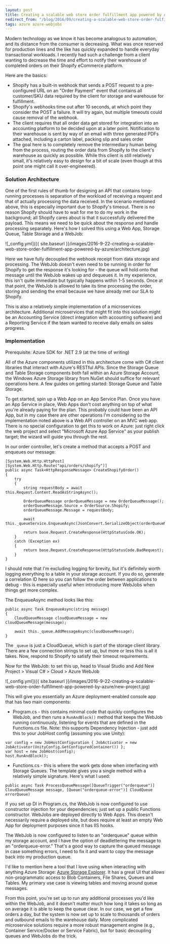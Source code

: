 ```yaml
---
layout: post
title: Creating a scalable web store order fulfillment app powered by Azure
redirect_from: "/blog/2016/09/creating-a-scalable-web-store-order-fulfillment-app-powered-by-azure/"
tags: azure azure-webjobs
---
```


Modern technology as we know it has become analogous to automation, and its distance from the consumer is decreasing. What was once reserved for production lines and the like has quickly expanded to handle everyday transactional workloads. I recently had such a challenge from a client wanting to decrease the time and effort to notify their warehouse of completed orders on their Shopify eCommerce platform.

Here are the basics:

* Shopify has a built-in webhook that sends a POST request to a pre-configured URL on an "Order Payment" event that contains all customer/SKU data required by the client for storage and warehouse for fulfillment.
* Shopify's webhooks time out after 10 seconds, at which point they consider the POST a failure. It will try again, but multiple timeouts could cause removal of the webhook.
* The client requires that all order data get stored for integration into an accounting platform to be decided upon at a later point.
Notification to their warehouse is sent by way of an email with three generated PDFs attached, including a carton label, packing slip and sales order
* The goal here is to completely remove the intermediary human being from the process, routing the order data from Shopify to the client's warehouse as quickly as possible. While this client is still relatively small, it's relatively easy to design for a bit of scale (even though at this point one might call it over-engineered).

### Solution Architecture
One of the first rules of thumb for designing an API that contains long-running processes is separation of the workload of receiving a request and that of actually processing the data received. In the scenario mentioned above, this is especially important due to Shopify's timeout. There is no reason Shopify should have to wait for me to do my work in the background; all Shopify cares about is that it successfully delivered the payload. This means we need to be quick about the response and handle processing separately. Here's how I solved this using a Web App, Storage Queue, Table Storage and a WebJob:

![_config.yml]({{ site.baseurl }}/images/2016-9-22-creating-a-scalable-web-store-order-fulfillment-app-powered-by-azure/architecture.jpg)

Here we have fully decoupled the webhook receipt from data storage and processing. The WebJob doesn't even need to be running in order for Shopify to get the response it's looking for - the queue will hold onto that message until the WebJob wakes up and dequeues it. In my experience, this isn't quite immediate but typically happens within 1-5 seconds. Once at that point, the WebJob is allowed to take its time processing the order, storing and sending the email because we have already met our SLA to Shopify.

This is also a relatively simple implementation of a microservices architecture. Additional microservices that might fit into this solution might be an Accounting Service (direct integration with accounting software) and a Reporting Service if the team wanted to receive daily emails on sales progress.

### Implementation
Prerequisite: Azure SDK for .NET 2.9 (at the time of writing)

All of the Azure components utilized in this architecture come with C# client libraries that interact with Azure's RESTful APIs. Since the Storage Queue and Table Storage components both fall within an Azure Storage Account, the Windows Azure Storage library from NuGet should suffice for relevant operations here.  A few guides on getting started: Storage Queue and Table Storage.

To get started, spin up a Web App on an App Service Plan. Once you have an App Service in place, Web Apps don't cost anything on top of what you're already paying for the plan. This probably could have been an API App, but in my case there are other operations I'm considering so the implementation noted above is a Web API controller on an MVC web app. There is no special configuration to get this to work on Azure: just right click the web project and select "Microsoft Azure App Service" as your publish target; the wizard will guide you through the rest.

In our order controller, let's create a method that accepts a POST and enqueues our message:

```
[System.Web.Http.HttpPost]
[System.Web.Http.Route("api/orders/shopify")]
public async Task<HttpResponseMessage> CreateShopifyOrder()
{
    try
    {
        string requestBody = await this.Request.Content.ReadAsStringAsync();

        OrderQueueMessage orderQueueMessage = new OrderQueueMessage();
        orderQueueMessage.Source = OrderSource.Shopify;
        orderQueueMessage.Message = requestBody;

        await this._queueService.EnqueueAsync(JsonConvert.SerializeObject(orderQueueMessage));

        return base.Request.CreateResponse(HttpStatusCode.OK);
    }
    catch (Exception ex)
    {
        return base.Request.CreateResponse(HttpStatusCode.BadRequest);
    }
}
```

I should note that I'm excluding logging for brevity, but it's definitely worth logging everything to a table in your storage account. If you do so, generate a correlation ID here so you can follow the order between applications to debug - this is especially useful when introducing more WebJobs when things get more complex.

The EnqueueAsync method looks like this:

```
public async Task EnqueueAsync(string message)
{
    CloudQueueMessage cloudQueueMessage = new CloudQueueMessage(message);

    await this._queue.AddMessageAsync(cloudQueueMessage);
}
```

The `_queue` is just a CloudQueue, which is part of the storage client library. There are a few connection strings to set up, but more or less this is all it takes. Now, respond to Shopify to satisfy their timeout requirements.

Now for the WebJob: to set this up, head to Visual Studio and Add New Project > Visual C# > Cloud > Azure WebJob

![_config.yml]({{ site.baseurl }}/images/2016-9-22-creating-a-scalable-web-store-order-fulfillment-app-powered-by-azure/new-project.jpg)

This will give you essentially an Azure deployment-enabled console app that has two main components:

* Program.cs - this contains minimal code that quickly configures the WebJob, and then runs a `RunAndBlock()` method that keeps the WebJob running continuously, listening for events that are defined in the Functions.cs file. Note: this supports Dependency Injection - just add this to your JobHost config (assuming you use Unity): 
```
var config = new JobHostConfiguration { JobActivator = new JobActivator(UnityConfig.GetConfiguredContainer()) };
var host = new JobHost(config);
host.RunAndBlock();
```
* Functions.cs - this is where the work gets done when interfacing with Storage Queues. The template gives you a single method with a relatively simple signature. Here's what I used:
```
public async Task ProcessQueueMessage([QueueTrigger("orderqueue")] CloudQueueMessage message, [Queue("orderqueue-error")] CloudQueue errorQueue)
```

If you set up DI in Program.cs, the WebJob is now configured to use constructor injection for your dependencies; just set up a public Functions constructor.
WebJobs are deployed directly to Web Apps. This doesn't necessarily require a deployed site, but does require at least an empty Web App for deployment purposes since it has IIS hooks.

The WebJob is now configured to listen to an "orderqueue" queue within my storage account, and I have the option of deadlettering the message to an "orderqueue-error." That's a good way to capture the queued message in case something errors, I need to fix it and want to copy the message back into my production queue.

I'd like to mention here a tool that I love using when interacting with anything Azure Storage: [Azure Storage Explorer](http://storageexplorer.com/). It has a great UI that allows non-programmatic access to Blob Containers, File Shares, Queues and Tables. My primary use case is viewing tables and moving around queue messages.

From this point, you're set up to run any additional processes you'd like within the WebJob, and it doesn't matter much how long it takes so long as on average it is able to keep the queue clear. In our case, we get a few orders a day, but the system is now set up to scale to thousands of orders and outbound emails to the warehouse daily. More complicated microservice solutions require a more robust management engine (e.g., Container Service/Docker or Service Fabric), but for basic decoupling queues and WebJobs do the trick.